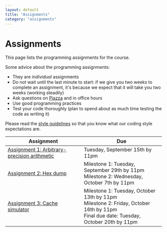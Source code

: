 ```yaml
---
layout: default
title: "Assignments"
category: "assignments"
---
```


# Assignments

This page lists the programming assignments for the course.

Some advice about the programming assignments:

* They are *individual* assignments
* Do not wait until the last minute to start: if we give you two weeks to complete an assignment, it's because we expect that it will take you two weeks (working steadily)
* Ask questions on [Piazza](https://piazza.com/jhu/spring2020/601229) and in office hours
* Use good programming practices
* Test your code thoroughly (plan to spend about as much time testing the code as writing it)

Please read the [style guidelines](assign/style.html) so that you know what our coding style expectations are.

Assignment | Due
---------- | ---
[Assignment 1: Arbitrary-precision arithmetic](assign/assign01.html) | Tuesday, September 15th by 11pm
[Assignment 2: Hex dump](assign/assign02.html) | Milestone 1: Tuesday, September 29th by 11pm<br>Milestone 2: Wednesday, October 7th by 11pm
[Assignment 3: Cache simulator](assign/assign01.html) | Milestone 1: Tuesday, October 13th by 11pm<br>Milestone 2: Friday, October 16th by 11pm<br>Final due date: Tuesday, October 20th by 11pm
